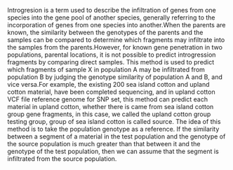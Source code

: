 Introgresion is a term used to describe the infiltration of genes from one species into the gene pool of another species, generally referring to the incorporation of genes from one species into another.When the parents are known, the similarity between the genotypes of the parents and the samples can be compared to determine which fragments may infiltrate into the samples from the parents.However, for known gene penetration in two populations, parental locations, it is not possible to predict introgression fragments by comparing direct samples.
This method is used to predict which fragments of sample X in population A may be infiltrated from population B by judging the genotype similarity of population A and B, and vice versa.For example, the existing 200 sea island cotton and upland cotton material, have been completed sequencing, and in upland cotton VCF file reference genome for SNP set, this method can predict each material in upland cotton, whether there is came from sea island cotton group gene fragments, in this case, we called the upland cotton group testing group, group of sea island cotton is called source.
The idea of this method is to take the population genotype as a reference. If the similarity between a segment of a material in the test population and the genotype of the source population is much greater than that between it and the genotype of the test population, then we can assume that the segment is infiltrated from the source population.
